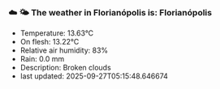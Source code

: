 ### ☁️ 🌤️  The weather in Florianópolis is: Florianópolis

- Temperature: 13.63°C
- On flesh: 13.22°C
- Relative air humidity: 83%
- Rain: 0.0 mm
- Description: Broken clouds
- last updated: 2025-09-27T05:15:48.646674
